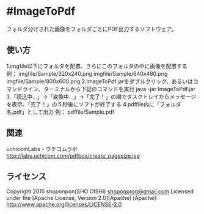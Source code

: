 #ImageToPdf
======================
フォルダ分けされた画像をフォルダごとにPDF出力するソフトウェア。  
 
使い方
------
1.imgfile以下にフォルダを配置、さらにこのフォルダの中に画像を配置する
例：  imgfile/Sample/320x240.png
      imgfile/Sample/640x480.png
      imgfile/Sample/800x600.png
2.ImageToPdf.jarをダブルクリック、あるいはコマンドライン、ターミナルから下記のコマンドを実行
  java -jar ImageToPdf.jar
3.「読込中…」→「変換中…」→「完了！」の順でタスクトレイからメッセージを表示、「完了！」の５秒後にソフトが終了する
4.pdffile内に「フォルダ名.pdf」として出力
例：  pdffile/Sample.pdf
 
関連
--------
uchicomLabs - ウチコムラボ
http://labs.uchicom.com/pdfbox/create_pagesize.jsp

ライセンス
----------
Copyright 2015 shoponpon(SHO OISHI) <shoponprog@gmail.com>
Licensed under the [Apache License, Version 2.0][Apache]
[Apache]: http://www.apache.org/licenses/LICENSE-2.0
